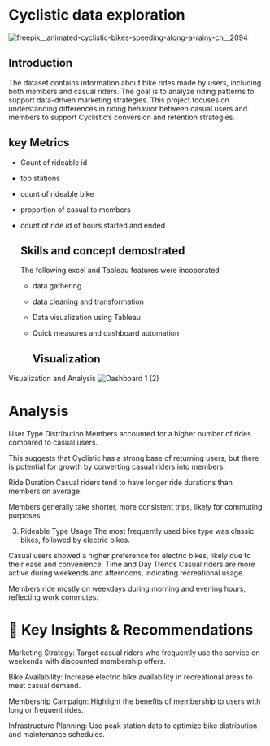 # Cyclistic data exploration


![freepik__animated-cyclistic-bikes-speeding-along-a-rainy-ch__2094](https://github.com/user-attachments/assets/82f8cd8e-942a-4ef4-9603-6cab7301cf0a)

## Introduction
The dataset contains information about bike rides made by users, including both members and casual riders. The goal is to analyze riding patterns to support data-driven marketing strategies.
This project focuses on understanding differences in riding behavior between casual users and members to support Cyclistic’s conversion and retention strategies.

## key Metrics
- Count of rideable id
- top stations
- count of rideable bike
- proportion of casual to members
- count of ride id of hours started and ended

  ## Skills and concept demostrated
  The following excel and Tableau features were incoporated
  - data gathering
  - data cleaning and transformation
  - Data visualization using Tableau
  - Quick measures and dashboard automation


    ## Visualization
Visualization and Analysis
![Dashboard 1 (2)](https://github.com/user-attachments/assets/97082103-8447-4071-966b-40abbd2a5d82)
# Analysis
 User Type Distribution
Members accounted for a higher number of rides compared to casual users.

This suggests that Cyclistic has a strong base of returning users, but there is potential for growth by converting casual riders into members.


 Ride Duration
Casual riders tend to have longer ride durations than members on average.

Members generally take shorter, more consistent trips, likely for commuting purposes.

3. Rideable Type Usage
The most frequently used bike type was classic bikes, followed by electric bikes.

Casual users showed a higher preference for electric bikes, likely due to their ease and convenience.
Time and Day Trends
Casual riders are more active during weekends and afternoons, indicating recreational usage.

Members ride mostly on weekdays during morning and evening hours, reflecting work commutes.
# 🎯 Key Insights & Recommendations

Marketing Strategy: Target casual riders who frequently use the service on weekends with discounted membership offers.

Bike Availability: Increase electric bike availability in recreational areas to meet casual demand.

Membership Campaign: Highlight the benefits of membership to users with long or frequent rides.

Infrastructure Planning: Use peak station data to optimize bike distribution and maintenance schedules.








    
  
